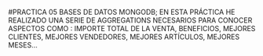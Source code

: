 #PRACTICA 05 BASES DE DATOS MONGODB;
EN ESTA PRÁCTICA HE REALIZADO UNA SERIE DE AGGREGATIONS NECESARIOS PARA
CONOCER ASPECTOS COMO : IMPORTE TOTAL DE LA VENTA, BENEFICIOS,
MEJORES CLIENTES, MEJORES VENDEDORES, MEJORES ARTÍCULOS, MEJORES
MESES...